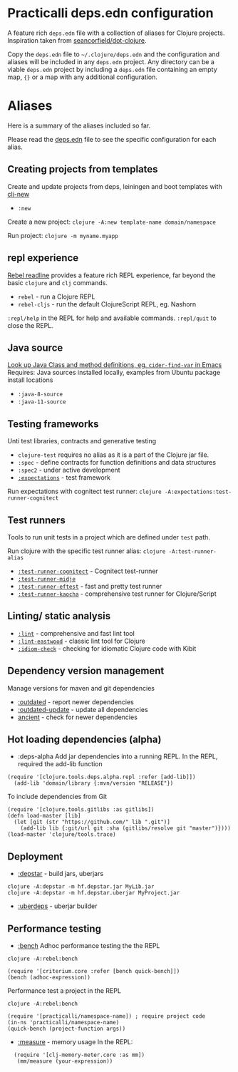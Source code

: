 # Practicalli deps.edn configuration
A feature rich `deps.edn` file with a collection of aliases for Clojure projects.  Inspiration taken from [seancorfield/dot-clojure](https://github.com/seancorfield/dot-clojure).

Copy the `deps.edn` file to `~/.clojure/deps.edn` and the configuration and aliases will be included in any `deps.edn` project.  Any directory can be a viable `deps.edn` project by including a `deps.edn` file containing an empty map, `{}` or a map with any additional configuration.



# Aliases
Here is a summary of the aliases included so far.

Please read the [deps.edn](deps.edn) file to see the specific configuration for each alias.


## Creating projects from templates
Create and update projects from deps, leiningen and boot templates with [clj-new](https://github.com/seancorfield/clj-new)

* `:new`

Create a new project: `clojure -A:new template-name domain/namespace`

Run project: `clojure -m myname.myapp`


## repl experience
[Rebel readline](https://github.com/bhauman/rebel-readline) provides a feature rich REPL experience, far beyond the basic `clojure` and `clj` commands.

* `rebel` - run a Clojure REPL
* `rebel-cljs` - run the default ClojureScript REPL, eg. Nashorn

`:repl/help` in the REPL for help and available commands.  `:repl/quit` to close the REPL.


## Java source
[Look up Java Class and method definitions, eg. `cider-find-var` in Emacs](https://practicalli.github.io/spacemacs/navigating-code/java-definitions.html)
Requires: Java sources installed locally, examples from Ubuntu package install locations

* `:java-8-source`
* `:java-11-source`


## Testing frameworks
Unti test libraries, contracts and generative testing

* `clojure-test` requires no alias as it is a part of the Clojure jar file.
* `:spec` - define contracts for function definitions and data structures
* `:spec2` - under active development
* [`:expectations`](https://github.com/clojure-expectations/expectations) - test framework

Run expectations with cognitect test runner: `clojure -A:expectations:test-runner-cognitect`


## Test runners
Tools to run unit tests in a project which are defined under `test` path.

Run clojure with the specific test runner alias: `clojure -A:test-runner-alias`

* [`:test-runner-cognitect`](https://github.com/cognitect-labs/test-runner) - Cognitect test-runner
* [`:test-runner-midje`	](https://github.com/miorimmax/midje-runner)
* [`:test-runner-eftest`](https://github.com/weavejester/eftest) - fast and pretty test runner
* [`:test-runner-kaocha`](https://github.com/lambdaisland/kaocha) - comprehensive test runner for Clojure/Script

## Linting/ static analysis

* [`:lint`](https://github.com/borkdude/clj-kondo/) - comprehensive and fast lint tool
* [`:lint-eastwood`](https://github.com/jonase/eastwood) - classic lint tool for Clojure
* [`:idiom-check`](https://github.com/jonase/kibit) - checking for idiomatic Clojure code with Kibit


## Dependency version management
Manage versions for maven and git dependencies

* [:outdated](https://github.com/Olical/depot) - report newer dependencies
* [:outdated-update](https://github.com/Olical/depot) - update all dependencies
* [ancient](https://github.com/slipset/deps-ancient) - check for newer dependencies


## Hot loading dependencies (alpha)

* :deps-alpha
Add jar dependencies into a running REPL.  In the REPL, required the add-lib function

```
(require '[clojure.tools.deps.alpha.repl :refer [add-lib]])
  (add-lib 'domain/library {:mvn/version "RELEASE"})
```

To include dependencies from Git
```
(require '[clojure.tools.gitlibs :as gitlibs])
(defn load-master [lib]
  (let [git (str "https://github.com/" lib ".git")]
    (add-lib lib {:git/url git :sha (gitlibs/resolve git "master")})))
(load-master 'clojure/tools.trace)
```


## Deployment

* [:depstar](https://github.com/seancorfield/depstar) - build jars, uberjars
```
clojure -A:depstar -m hf.depstar.jar MyLib.jar
clojure -A:depstar -m hf.depstar.uberjar MyProject.jar
```

* [:uberdeps](https://github.com/tonsky/uberdeps) - uberjar builder


## Performance testing

* [:bench](https://github.com/hugoduncan/criterium/)
Adhoc performance testing the the REPL

```
clojure -A:rebel:bench

(require '[criterium.core :refer [bench quick-bench]])
(bench (adhoc-expression))
```

Performance test a project in the REPL
```
clojure -A:rebel:bench

(require '[practicalli/namespace-name]) ; require project code
(in-ns 'practicalli/namespace-name)
(quick-bench (project-function args))
```


*  [:measure](https://github.com/clojure-goes-fast/clj-memory-meter) - memory usage
In the REPL:
```
  (require '[clj-memory-meter.core :as mm])
   (mm/measure (your-expression))
```
